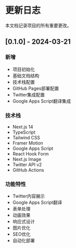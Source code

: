 # 更新日志

本文档记录项目的所有重要更改。

## [0.1.0] - 2024-03-21

### 新增

- 项目初始化
- 基础文档结构
- 技术栈配置
- GitHub Pages部署配置
- Twitter集成配置
- Google Apps Script翻译集成

### 技术栈

- Next.js 14
- TypeScript
- Tailwind CSS
- Framer Motion
- Google Apps Script
- React Hook Form
- Next.js Image
- Twitter API v2
- GitHub Actions

### 功能特性

- Twitter内容展示
- Google Apps Script翻译
- 表单处理
- 动画效果
- 响应式设计
- 图片优化
- SEO优化
- 自动化部署
